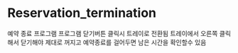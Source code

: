 # Reservation_termination
예약 종료 프로그램
프로그램 닫기버튼 클릭시 트레이로 전환됨
트레이에서 오른쪽 클릭해서 닫기해야 제대로 꺼지고 예약종료를 걸어두면 남은 시간을 확인할수 있음
